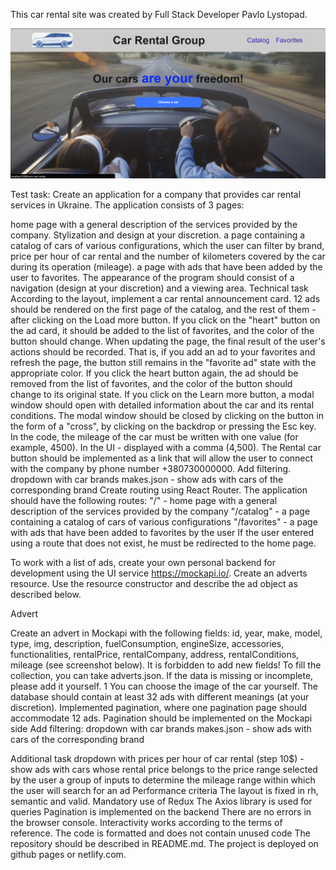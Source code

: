 This car rental site was created by Full Stack Developer Pavlo Lystopad.

![car-on-the-road](https//../src/components/assets/Rental-Cars.png)

Test task: Create an application for a company that provides car rental services
in Ukraine. The application consists of 3 pages:

home page with a general description of the services provided by the company.
Stylization and design at your discretion. a page containing a catalog of cars
of various configurations, which the user can filter by brand, price per hour of
car rental and the number of kilometers covered by the car during its operation
(mileage). a page with ads that have been added by the user to favorites. The
appearance of the program should consist of a navigation (design at your
discretion) and a viewing area. Technical task According to the layout,
implement a car rental announcement card. 12 ads should be rendered on the first
page of the catalog, and the rest of them - after clicking on the Load more
button. If you click on the "heart" button on the ad card, it should be added to
the list of favorites, and the color of the button should change. When updating
the page, the final result of the user's actions should be recorded. That is, if
you add an ad to your favorites and refresh the page, the button still remains
in the "favorite ad" state with the appropriate color. If you click the heart
button again, the ad should be removed from the list of favorites, and the color
of the button should change to its original state. If you click on the Learn
more button, a modal window should open with detailed information about the car
and its rental conditions. The modal window should be closed by clicking on the
button in the form of a "cross", by clicking on the backdrop or pressing the Esc
key. In the code, the mileage of the car must be written with one value (for
example, 4500). In the UI - displayed with a comma (4,500). The Rental car
button should be implemented as a link that will allow the user to connect with
the company by phone number +380730000000. Add filtering. dropdown with car
brands makes.json - show ads with cars of the corresponding brand Create routing
using React Router. The application should have the following routes: "/" - home
page with a general description of the services provided by the company
"/catalog" - a page containing a catalog of cars of various configurations
"/favorites" - a page with ads that have been added to favorites by the user If
the user entered using a route that does not exist, he must be redirected to the
home page.

To work with a list of ads, create your own personal backend for development
using the UI service https://mockapi.io/. Create an adverts resource. Use the
resource constructor and describe the ad object as described below.

Advert

Create an advert in Mockapi with the following fields: id, year, make, model,
type, img, description, fuelConsumption, engineSize, accessories,
functionalities, rentalPrice, rentalCompany, address, rentalConditions, mileage
(see screenshot below). It is forbidden to add new fields! To fill the
collection, you can take adverts.json. If the data is missing or incomplete,
please add it yourself. 1 You can choose the image of the car yourself. The
database should contain at least 32 ads with different meanings (at your
discretion). Implemented pagination, where one pagination page should
accommodate 12 ads. Pagination should be implemented on the Mockapi side Add
filtering: dropdown with car brands makes.json - show ads with cars of the
corresponding brand

Additional task dropdown with prices per hour of car rental (step 10$) - show
ads with cars whose rental price belongs to the price range selected by the user
a group of inputs to determine the mileage range within which the user will
search for an ad Performance criteria The layout is fixed in rh, semantic and
valid. Mandatory use of Redux The Axios library is used for queries Pagination
is implemented on the backend There are no errors in the browser console.
Interactivity works according to the terms of reference. The code is formatted
and does not contain unused code The repository should be described in
README.md. The project is deployed on github pages or netlify.com.
